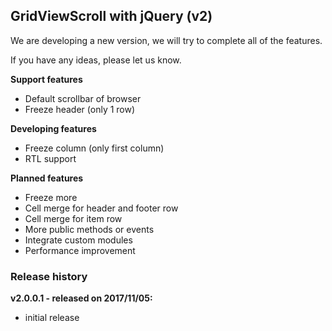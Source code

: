 ## GridViewScroll with jQuery (v2)
We are developing a new version, we will try to complete all of the features.

If you have any ideas, please let us know.

**Support features**
* Default scrollbar of browser
* Freeze header (only 1 row)

**Developing features**
* Freeze column (only first column)
* RTL support

**Planned features**
* Freeze more 
* Cell merge for header and footer row
* Cell merge for item row
* More public methods or events
* Integrate custom modules
* Performance improvement

### Release history

**v2.0.0.1 - released on 2017/11/05:**

* initial release
